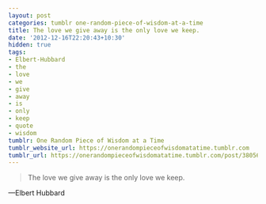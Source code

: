 ```yaml
---
layout: post
categories: tumblr one-random-piece-of-wisdom-at-a-time
title: The love we give away is the only love we keep.
date: '2012-12-16T22:20:43+10:30'
hidden: true
tags:
- Elbert-Hubbard
- the
- love
- we
- give
- away
- is
- only
- keep
- quote
- wisdom
tumblr: One Random Piece of Wisdom at a Time
tumblr_website_url: https://onerandompieceofwisdomatatime.tumblr.com
tumblr_url: https://onerandompieceofwisdomatatime.tumblr.com/post/38056460884/the-love-we-give-away-is-the-only-love-we-keep
---
```

> The love we give away is the only love we keep.

—Elbert Hubbard
